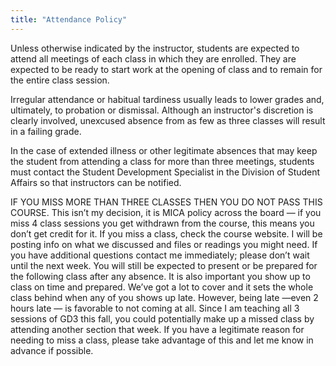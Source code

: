 ```yaml
---
title: "Attendance Policy"
---
```


Unless otherwise indicated by the instructor, students are expected to attend all meetings of each class in which they are enrolled. They are expected to be ready to start work at the opening of class and to remain for the entire class session.

Irregular attendance or habitual tardiness usually leads to lower grades and, ultimately, to probation or dismissal. Although an instructor's discretion is clearly involved, unexcused absence from as few as three classes will result in a failing grade.

In the case of extended illness or other legitimate absences that may keep the student from attending a class for more than three meetings, students must contact the Student Development Specialist in the Division of Student Affairs so that instructors can be notified.

IF YOU MISS MORE THAN THREE CLASSES THEN YOU DO NOT PASS THIS COURSE. This isn’t my decision, it is MICA policy across the board — if you miss 4 class sessions you get withdrawn from the course, this means you don’t get credit for it.
If you miss a class, check the course website. I will be posting info on what we discussed and files or readings you might need. If you have additional questions contact me immediately; please don’t wait until the next week. You will still be expected to present or be prepared for the following class after any absence.
It is also important you show up to class on time and prepared. We’ve got a lot to cover and it sets the whole class behind when any of you shows up late. However, being late —even 2 hours late — is favorable to not coming at all.
Since I am teaching all 3 sessions of GD3 this fall, you could potentially make up a missed class by attending another section that week. If you have a legitimate reason for needing to miss a class, please take advantage of this and let me know in advance if possible.